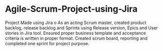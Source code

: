 # Agile-Scrum-Project-using-Jira
Project Made using Jira
o	As an acting Scrum master, created product backlog, release backlog and Sprints using Release version, Epics and User stories in Jira tool. Ensured proper business template and acceptance criteria is written in proper format. Created scrum board, reporting and completed one sprint for project purpose. 
